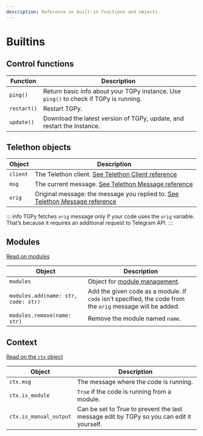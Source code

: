 ```yaml
---
description: Reference on built-in functions and objects.
---
```


# Builtins

## Control functions

| Function    | Description                                                                           |
|-------------|---------------------------------------------------------------------------------------|
| `ping()`    | Return basic info about your TGPy instance. Use `ping()` to check if TGPy is running. |
| `restart()` | Restart TGPy.                                                                         |
| `update()`  | Download the latest version of TGPy, update, and restart the instance.                |

## Telethon objects

| Object   | Description                                                                                                                                                         |
|----------|---------------------------------------------------------------------------------------------------------------------------------------------------------------------|
| `client` | The Telethon client. [See Telethon Client reference](https://docs.telethon.dev/en/stable/quick-references/client-reference.html)                                    |
| `msg`    | The current message. [See Telethon Message reference](https://docs.telethon.dev/en/stable/quick-references/objects-reference.html#message)                          |
| `orig`   | Original message: the message you replied to. [See Telethon Message reference](https://docs.telethon.dev/en/stable/quick-references/objects-reference.html#message) |

::: info
TGPy fetches `orig` message only if your code uses the `orig` variable. That’s because it requires an additional
request to Telegram API.
:::

## Modules

[Read on modules](../extensibility/modules)

| Object                              | Description                                                                                                |
|-------------------------------------|------------------------------------------------------------------------------------------------------------|
| `modules`                           | Object for [module management](../extensibility/modules#manage-modules).                                   |
| `modules.add(name: str, code: str)` | Add the given code as a module. If `code` isn’t specified, the code from the `orig` message will be added. |
| `modules.remove(name: str)`         | Remove the module named `name`.                                                                            |

## Context

[Read on the `ctx` object](../extensibility/context.md)

| Object                 | Description                                                                              |
|------------------------|------------------------------------------------------------------------------------------|
| `ctx.msg`              | The message where the code is running.                                                   |
| `ctx.is_module`        | `True` if the code is running from a module.                                             |
| `ctx.is_manual_output` | Can be set to True to prevent the last message edit by TGPy so you can edit it yourself. |
